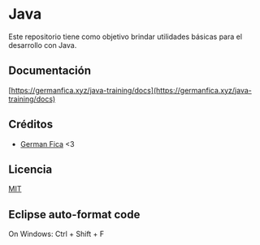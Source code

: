# Java
Este repositorio tiene como objetivo brindar utilidades básicas para el desarrollo con Java.

## Documentación
[https://germanfica.xyz/java-training/docs](https://germanfica.xyz/java-training/docs)

## Créditos
- [German Fica](https://www.instagram.com/germanfica/) <3

## Licencia
[MIT](https://opensource.org/licenses/MIT)

## Eclipse auto-format code
On Windows: Ctrl + Shift + F